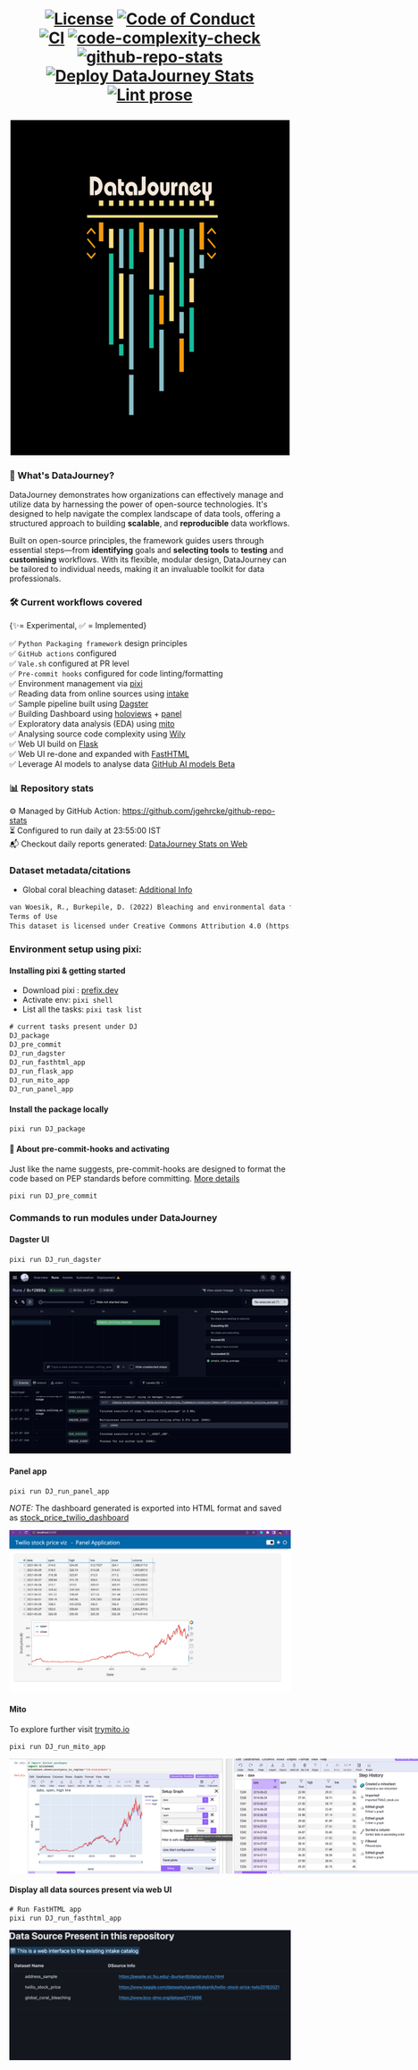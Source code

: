 <h1 align="center">

[![License](https://img.shields.io/badge/license-CC0%201.0%20Universal-blue)](https://creativecommons.org/publicdomain/zero/1.0/)
[![Code of Conduct](https://img.shields.io/badge/Code_of_Conduct-Contributor%20Covenant-blue)](https://www.contributor-covenant.org/version/2/0/code_of_conduct/)\
[![CI](https://github.com/sayantikabanik/DataJourney/actions/workflows/CI.yml/badge.svg)](https://github.com/sayantikabanik/DataJourney/actions/workflows/CI.yml)
[![code-complexity-check](https://github.com/sayantikabanik/DataJourney/actions/workflows/code-complexity-check.yml/badge.svg?event=pull_request)](https://github.com/sayantikabanik/DataJourney/actions/workflows/code-complexity-check.yml)
[![github-repo-stats](https://github.com/sayantikabanik/DataJourney/actions/workflows/github-repo-stats.yml/badge.svg)](https://github.com/sayantikabanik/DataJourney/actions/workflows/github-repo-stats.yml)
[![Deploy DataJourney Stats](https://github.com/sayantikabanik/DataJourney/actions/workflows/static.yml/badge.svg)](https://github.com/sayantikabanik/DataJourney/actions/workflows/static.yml)
[![Lint prose](https://github.com/sayantikabanik/DataJourney/actions/workflows/review.yml/badge.svg)](https://github.com/sayantikabanik/DataJourney/actions/workflows/review.yml)

</h1>

<p align="center">
  <img src="./assets/DataJourney_logo_svg/dj_darkmode.svg" alt="DJ rocks" style="width:500px; height:600px;">
</p>


### 🚌 What's DataJourney?
DataJourney demonstrates how organizations can effectively manage and utilize data by harnessing the power of open-source technologies. It's designed to help navigate the complex landscape of data tools, offering a structured approach to building **scalable**, and **reproducible** data workflows.

Built on open-source principles, the framework guides users through essential steps—from **identifying** goals and **selecting tools** to **testing** and **customising** workflows. With its flexible, modular design, DataJourney can be tailored to individual needs, making it an invaluable toolkit for data professionals.

### 🛠 Current workflows covered
{✨= Experimental,
✅ = Implemented}

✅ `Python Packaging framework` design principles\
✅ `GitHub actions` configured\
✅ `Vale.sh` configured at PR level\
✅ `Pre-commit hooks` configured for code linting/formatting\
✅ Environment management via [pixi](https://prefix.dev/)\
✅ Reading data from online sources using [intake](https://github.com/intake/intake)\
✅ Sample pipeline built using [Dagster](https://github.com/dagster-io/dagster)\
✅ Building Dashboard using [holoviews](https://holoviews.org/gallery/index.html) + [panel](https://panel.holoviz.org/reference/index.html)\
✅ Exploratory data analysis (EDA) using [mito](https://www.trymito.io/)\
✅ Analysing source code complexity using [Wily](https://wily.readthedocs.io/en/latest/index.html)\
✅ Web UI build on [Flask](https://flask.palletsprojects.com/en/3.0.x/) \
✅ Web UI re-done and expanded with [FastHTML](https://docs.fastht.ml/)\
✅ Leverage AI models to analyse data [GitHub AI models Beta](https://docs.github.com/en/github-models/prototyping-with-ai-models)

### 📊 Repository stats

⚙️ Managed by GitHub Action: https://github.com/jgehrcke/github-repo-stats \
⏳ Configured to run daily at 23:55:00 IST\
📬 Checkout daily reports generated: [DataJourney Stats on Web](https://sayantikabanik.github.io/DataJourney/)

### Dataset metadata/citations

- Global coral bleaching dataset: [Additional Info](https://www.bco-dmo.org/dataset/773466)
```txt
van Woesik, R., Burkepile, D. (2022) Bleaching and environmental data for global coral reef sites from 1980-2020. Biological and Chemical Oceanography Data Management Office (BCO-DMO). (Version 2) Version Date 2022-10-14 [if applicable, indicate subset used]. doi:10.26008/1912/bco-dmo.773466.2 [access date]
Terms of Use
This dataset is licensed under Creative Commons Attribution 4.0 (https://creativecommons.org/licenses/by/4.0/)
```

### Environment setup using pixi:

#### Installing pixi & getting started
- Download pixi : [prefix.dev](https://prefix.dev/)
- Activate env: `pixi shell`
- List all the tasks: `pixi task list`

```shell
# current tasks present under DJ
DJ_package
DJ_pre_commit
DJ_run_dagster
DJ_run_fasthtml_app
DJ_run_flask_app
DJ_run_mito_app
DJ_run_panel_app
```

#### Install the package locally
```shell
pixi run DJ_package
```

#### 🔌 About pre-commit-hooks and activating
Just like the name suggests, pre-commit-hooks are designed to format the code based on PEP standards before committing. [More details](https://pre-commit.com/)

```shell
pixi run DJ_pre_commit
```
### Commands to run modules under DataJourney

#### Dagster UI

```shell
pixi run DJ_run_dagster
```
![Dagit UI output](assets/pipeline/dagster_ui.png)

#### Panel app
```shell
pixi run DJ_run_panel_app
```

*NOTE:*
The dashboard generated is exported into HTML format and saved as [stock_price_twilio_dashboard](analytics_framework%2Fdashboard%2Fstock_price_twilio_dashboard.html)

![Panel app output](assets/dashboard/panel_app_stock.png)

#### Mito

To explore further visit [trymito.io](https://docs.trymito.io/)
```shell
pixi run DJ_run_mito_app
```

[//]: # (![mito output]&#40;assets/pipeline/mito_graph.png "Graph generated via mitosheet"&#41; ![mito output operation]&#40;assets/pipeline/mito_operations.png "Operations performed via mitosheet"&#41;)

<div style="display: flex; justify-content: space-between;">
    <img src="assets/pipeline/mito_graph.png" alt="mito_output" width="400"/>
    <img src="assets/pipeline/mito_operations.png" alt="mito_output" width="400"/>
</div>

#### Display all data sources present via web UI

```shell
# Run FastHTML app
pixi run DJ_run_fasthtml_app
```
![data_sources_fasthtml.png](assets/pipeline/data_sources_fasthtml.png)
